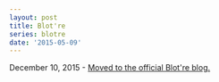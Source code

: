 ```yaml
---
layout: post
title: Blot're
series: blotre
date: '2015-05-09'
---
```

December 10, 2015 - [Moved to the official Blot're blog.](http://blog.blot.re/introducting-blotre/)